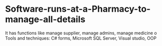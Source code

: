 # Software-runs-at-a-Pharmacy-to-manage-all-details
 It has functions like manage supplier, manage admins, manage medicine o Tools and techniques: C# forms, Microsoft SQL Server, Visual studio, OOP
